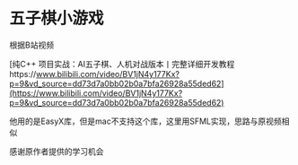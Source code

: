 # 五子棋小游戏

根据B站视频

[纯C++ 项目实战：AI五子棋、人机对战版本丨完整详细开发教程https://www.bilibili.com/video/BV1jN4y177Kx?p=9&vd_source=dd73d7a0bb02b0a7bfa26928a55ded62](https://www.bilibili.com/video/BV1jN4y177Kx?p=9&vd_source=dd73d7a0bb02b0a7bfa26928a55ded62)

他用的是EasyX库，但是mac不支持这个库，这里用SFML实现，思路与原视频相似

感谢原作者提供的学习机会



